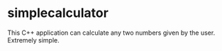 # simplecalculator
This C++ application can calculate any two numbers given by the user. Extremely simple.
